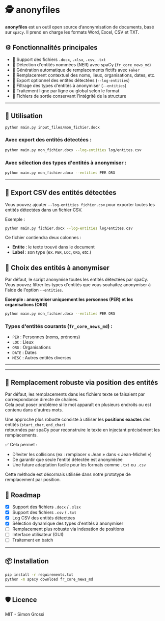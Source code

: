# 🕵️ anonyfiles

**anonyfiles** est un outil open source d’anonymisation de documents, basé sur `spaCy`. Il prend en charge les formats Word, Excel, CSV et TXT.

## ⚙️ Fonctionnalités principales

- 📄 Support des fichiers `.docx`, `.xlsx`, `.csv`, `.txt`
- 🤖 Détection d'entités nommées (NER) avec spaCy (`fr_core_news_md`)
- 🧠 Génération automatique de remplacements fictifs avec `Faker`
- 🔐 Remplacement contextuel des noms, lieux, organisations, dates, etc.
- 📝 Export optionnel des entités détectées (`--log-entities`)
- 🎯 Filtrage des types d'entités à anonymiser (`--entities`)
- 📂 Traitement ligne par ligne ou global selon le format
- 💾 Fichiers de sortie conservant l'intégrité de la structure

---

## 🚀 Utilisation

```bash
python main.py input_files/mon_fichier.docx
```

### Avec export des entités détectées :
```bash
python main.py mon_fichier.docx --log-entities log/entites.csv
```

### Avec sélection des types d'entités à anonymiser :
```bash
python main.py mon_fichier.docx --entities PER ORG
```

---


## 📝 Export CSV des entités détectées

Vous pouvez ajouter `--log-entities fichier.csv` pour exporter toutes les entités détectées dans un fichier CSV.

Exemple :
```bash
python main.py fichier.docx --log-entities log/entites.csv
```

Ce fichier contiendra deux colonnes :
- **Entite** : le texte trouvé dans le document
- **Label** : son type (ex. `PER`, `LOC`, `ORG`, etc.)


## 🔧 Choix des entités à anonymiser

Par défaut, le script anonymise toutes les entités détectées par spaCy.  
Vous pouvez filtrer les types d'entités que vous souhaitez anonymiser à l'aide de l'option `--entities`.

**Exemple : anonymiser uniquement les personnes (PER) et les organisations (ORG)**

```bash
python main.py mon_fichier.docx --entities PER ORG
```

### Types d'entités courants (`fr_core_news_md`) :
- `PER` : Personnes (noms, prénoms)
- `LOC` : Lieux
- `ORG` : Organisations
- `DATE` : Dates
- `MISC` : Autres entités diverses

---


---

## 🧠 Remplacement robuste via position des entités

Par défaut, les remplacements dans les fichiers texte se faisaient par correspondance directe de chaînes.  
Cela peut poser problème si le mot apparaît en plusieurs endroits ou est contenu dans d'autres mots.

Une approche plus robuste consiste à utiliser les **positions exactes** des entités (`start_char`, `end_char`)  
retournées par spaCy pour reconstruire le texte en injectant précisément les remplacements.

✅ Cela permet :
- D’éviter les collisions (ex : remplacer « Jean » dans « Jean-Michel »)
- De garantir que seule l’entité détectée est anonymisée
- Une future adaptation facile pour les formats comme `.txt` ou `.csv`

Cette méthode est désormais utilisée dans notre prototype de remplacement par position.


## 🚧 Roadmap

- [x] Support des fichiers `.docx` / `.xlsx`
- [x] Support des fichiers `.csv` / `.txt`
- [x] Log CSV des entités détectées
- [x] Sélection dynamique des types d'entités à anonymiser
- [ ] Remplacement plus robuste via indexation de positions
- [ ] Interface utilisateur (GUI)
- [ ] Traitement en batch

---

## 📦 Installation

```bash
pip install -r requirements.txt
python -m spacy download fr_core_news_md
```

---

## 🛡️ Licence

MIT - Simon Grossi
